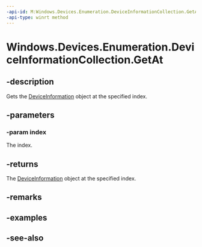 ----api-id: M:Windows.Devices.Enumeration.DeviceInformationCollection.GetAt(System.UInt32)
-api-type: winrt method
---<!-- Method syntaxpublic Windows.Devices.Enumeration.DeviceInformation GetAt(System.UInt32 index)--># Windows.Devices.Enumeration.DeviceInformationCollection.GetAt## -descriptionGets the [DeviceInformation](deviceinformation.md) object at the specified index.## -parameters### -param indexThe index.## -returnsThe [DeviceInformation](deviceinformation.md) object at the specified index.## -remarks## -examples## -see-also